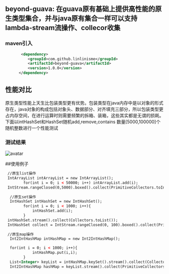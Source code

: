 ## beyond-guava: 在guava原有基础上提供高性能的原生类型集合，并与java原有集合一样可以支持lambda-stream流操作、collecor收集


### maven引入

```xml
       <dependency>
          <groupId>com.github.linlinisme</groupId>
          <artifactId>beyond-guava</artifactId>
          <version>1.0.0</version>
      </dependency>
```

## 性能对比
原生类型性能上天生比包装类型更有优势。包装类型在java内存中是以对象的形式存在，java对象的构成包括对象头、数据部分、对齐填充三部分，所以包装类型更占内存空间，在进行运算时则需要频繁的拆箱、装箱，这些其实都是无谓的损耗。下面以intHashSet和HashSet随机add,remove,contains 数量[5000,100000]个随机整数进行一个性能测试
### 测试结果 
![avatar](http://i1.bvimg.com/660662/a076767ca42dd458.png)

##使用例子

```xml
 //原生list操作
 IntArrayList intArrayList = new IntArrayList();
        for(int i = 0; i < 50000; i++) intArrayList.add(i); 
 IntStream.rangeClosed(0,5000).boxed().collect(PrimitiveCollectors.toIntArrayList());
 
  //原生set操作
  IntHashSet intHashSet = new IntHashSet();
        for(int i = 0; i < 1000; i++){
            intHashSet.add(i);
        }
 intHashSet.stream().collect(Collectors.toList());
 IntHashSet collect = IntStream.rangeClosed(0, 100).boxed().collect(PrimitiveCollectors.toIntHashSet());                                
 
 //原生map操作
  Int2IntHashMap intHashMap = new Int2IntHashMap();

  for(int i = 0; i < 1000; i++){
            intHashMap.put(i,i);
        }
  List<Integer> keyList = intHashMap.keySet().stream().collect(Collectors.toList());
  Int2IntHashMap hashMap = keyList.stream().collect(PrimitiveCollectors.toInt2IntHashMap(i -> i, Function.identity()));
 
```
